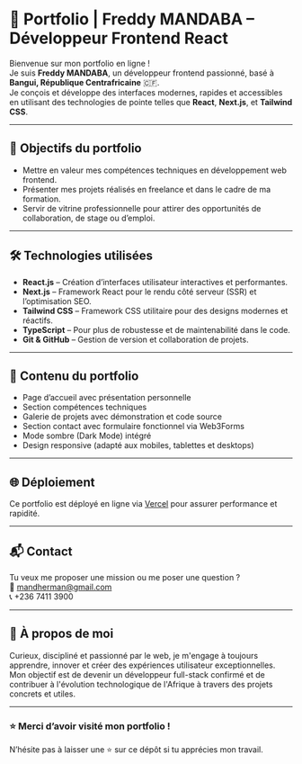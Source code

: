 # 💼 Portfolio | Freddy MANDABA – Développeur Frontend React

Bienvenue sur mon portfolio en ligne !  
Je suis **Freddy MANDABA**, un développeur frontend passionné, basé à **Bangui, République Centrafricaine** 🇨🇫.  
Je conçois et développe des interfaces modernes, rapides et accessibles en utilisant des technologies de pointe telles que **React**, **Next.js**, et **Tailwind CSS**.

---

## 🚀 Objectifs du portfolio

- Mettre en valeur mes compétences techniques en développement web frontend.
- Présenter mes projets réalisés en freelance et dans le cadre de ma formation.
- Servir de vitrine professionnelle pour attirer des opportunités de collaboration, de stage ou d’emploi.

---

## 🛠️ Technologies utilisées

- **React.js** – Création d’interfaces utilisateur interactives et performantes.
- **Next.js** – Framework React pour le rendu côté serveur (SSR) et l’optimisation SEO.
- **Tailwind CSS** – Framework CSS utilitaire pour des designs modernes et réactifs.
- **TypeScript** – Pour plus de robustesse et de maintenabilité dans le code.
- **Git & GitHub** – Gestion de version et collaboration de projets.

---

## 📁 Contenu du portfolio

- Page d’accueil avec présentation personnelle
- Section compétences techniques
- Galerie de projets avec démonstration et code source
- Section contact avec formulaire fonctionnel via Web3Forms
- Mode sombre (Dark Mode) intégré
- Design responsive (adapté aux mobiles, tablettes et desktops)

---

## 🌐 Déploiement

Ce portfolio est déployé en ligne via [Vercel](https://vercel.com/) pour assurer performance et rapidité.

---

## 📬 Contact

Tu veux me proposer une mission ou me poser une question ?  
📧 [mandherman@gmail.com](mailto:mandherman@gmail.com)  
📞 +236 7411 3900

---

## 🧠 À propos de moi

Curieux, discipliné et passionné par le web, je m'engage à toujours apprendre, innover et créer des expériences utilisateur exceptionnelles. Mon objectif est de devenir un développeur full-stack confirmé et de contribuer à l'évolution technologique de l'Afrique à travers des projets concrets et utiles.

---

### ⭐ Merci d’avoir visité mon portfolio !
N’hésite pas à laisser une ⭐ sur ce dépôt si tu apprécies mon travail.
